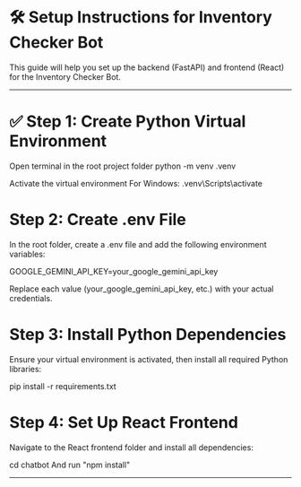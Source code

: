 # 🛠️ Setup Instructions for Inventory Checker Bot

This guide will help you set up the backend (FastAPI) and frontend (React) for the Inventory Checker Bot.

---

# ✅ Step 1: Create Python Virtual Environment


Open terminal in the root project folder
python -m venv .venv

Activate the virtual environment
For Windows:
.venv\Scripts\activate



# Step 2: Create .env File
In the root folder, create a .env file and add the following environment variables:

GOOGLE_GEMINI_API_KEY=your_google_gemini_api_key

Replace each value (your_google_gemini_api_key, etc.) with your actual credentials.

# Step 3: Install Python Dependencies
Ensure your virtual environment is activated, then install all required Python libraries:

pip install -r requirements.txt

# Step 4: Set Up React Frontend
Navigate to the React frontend folder and install all dependencies:

cd chatbot
And run "npm install"


---




